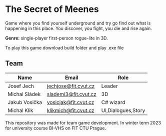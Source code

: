 # The Secret of Meenes

Game where you find yourself underground and try go find out what is happening in this place.
You discover, you fight, you die and rise again.

**Genre:** single-player first-person rogue-lite in 3D.

To play this game download build folder and play .exe file

## Team

|Name|Email|Role|
|-|-|-|
| Josef Jech | jechjose@fit.cvut.cz |Leader|
| Michal Sládek | slademi3@fit.cvut.cz |3D|
| Jakub Vosička | vosicjak@fit.cvut.cz |C# wizard|
| Michal Klik | klikmich@fit.cvut.cz |UI,Dialogues,Story|


This repository was made for team game development. In winter term 2023 for university course BI-VHS on FIT CTU Prague.